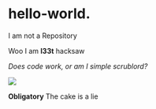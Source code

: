 # hello-world.
<p> I am not a Repository</p>
<p>Woo I am <strong>l33t</strong> hacksaw</p>
<p><em>Does code work, or am I simple scrublord?</em><p>
<img src="https://www.bbcgoodfood.com/sites/default/files/styles/category_retina/public/recipe-collections/collection-image/2013/05/rosewater-raspberry-sponge-cake.jpg?itok=OVpUSQm9">
<p><strong>Obligatory</strong> The cake is a lie</p>
